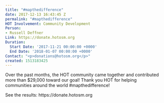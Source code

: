 ```yaml
---
title: "#mapthedifference"
date: 2017-12-13 16:43:45 Z
permalink: "#mapthedifference"
HOT Involvement: Community Development
Person:
- Russell Deffner
Link: https://donate.hotosm.org
Duration:
  Start Date: '2017-11-21 00:00:00 +0000'
  End Date: '2018-01-07 00:00:00 +0000'
Contact: "<p>donations@hotosm.org</p>"
created: 1513183425
---
```


<p>Over the past months, the HOT community came together and contributed more than $29,000 toward our goal! Thank you HOT for helping communities around the world #mapthedifference!</p><p>See the results: https://donate.hotosm.org</p>
